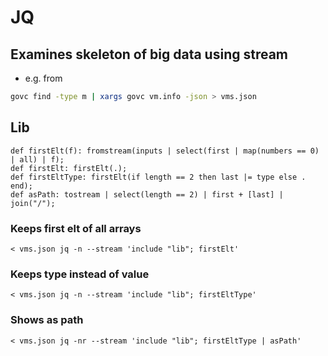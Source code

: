 # JQ

## Examines skeleton of big data using stream

- e.g. from

```bash
govc find -type m | xargs govc vm.info -json > vms.json
```

## Lib

```jq
def firstElt(f): fromstream(inputs | select(first | map(numbers == 0) | all) | f);
def firstElt: firstElt(.);
def firstEltType: firstElt(if length == 2 then last |= type else . end);
def asPath: tostream | select(length == 2) | first + [last] | join("/");
```

### Keeps first elt of all arrays

```jq
< vms.json jq -n --stream 'include "lib"; firstElt'
```

### Keeps type instead of value

```jq
< vms.json jq -n --stream 'include "lib"; firstEltType'
```

### Shows as path

```jq
< vms.json jq -nr --stream 'include "lib"; firstEltType | asPath'
```
